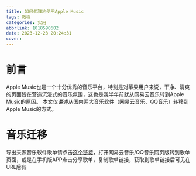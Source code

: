 ```yaml
---
title: 如何优雅地使用Apple Music
tags: 教程
categories: 实用
abbrlink: 1018590602
date: 2023-12-23 20:24:31
cover:
---
```

# 前言
Apple Music也是一个十分优秀的音乐平台，特别是对苹果用户来说，干净、清爽的页面皆在营造沉浸式的音乐氛围，这也是我半年前就从网易云音乐转到Apple Music的原因。
本文仅讲述从国内两大音乐软件（网易云音乐、QQ音乐）转移到Apple Music的方式。

# 音乐迁移
导出来源音乐软件歌单请点击[这个链接](https://yyrcd.com/n2s/)，打开网易云音乐/QQ音乐网页版转到歌单页面，或是在手机版APP点击分享歌单，复制歌单链接，获取到歌单链接后可见在URL后有